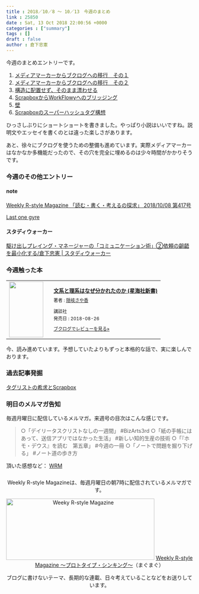 ```yaml
---
title : 2018／10／8 〜 10／13　今週のまとめ
link : 25850
date : Sat, 13 Oct 2018 22:00:56 +0000
categories : ["summary"]
tags : []
draft : false
author : 倉下忠憲
---
```


今週のまとめエントリーです。
 
<ol>
<li><a href="https://rashita.net/blog/?p=25785">メディアマーカーからブクログへの移行　その１</a></li>
<li><a href="https://rashita.net/blog/?p=25795">メディアマーカーからブクログへの移行　その２</a></li>
<li><a href="https://rashita.net/blog/?p=25812">構造に配置せず、そのまま漂わせる</a></li>
<li><a href="https://rashita.net/blog/?p=25829">ScrapboxからWorkFlowyへのブリッジング</a></li>
<li><a href="https://rashita.net/blog/?p=25840">壁</a></li>
<li><a href="https://rashita.net/blog/?p=25845">Scrapboxのスーパーハッシュタグ構想</a></li>
</ol>

ひっさしぶりにショートショートを書きました。やっぱり小説はいいですね。説明文やエッセイを書くのとは違った楽しさがあります。

あと、徐々にブクログを使うための整備も進めています。実際メディアマーカーはなかなか多機能だったので、その穴を完全に埋めるのは少々時間がかかりそうです。

<h3>今週のその他エントリー</h3>

<H4>note</H4>

<a href="https://note.mu/rashita/n/nd5e8ccde5458">Weekly R-style Magazine 「読む・書く・考えるの探求」 2018/10/08 第417号</a>

<a href="https://note.mu/rashita/n/ne71091a87b4d">Last one gyre</a>

<H4>スタディウォーカー</H4>

<a href="https://studywalker.jp/skillup/article/159896/">駆け出しプレイング・マネージャーの「コミュニケーション術」②依頼の齟齬を最小化する/倉下忠憲 | スタディウォーカー</a>

<H3>今週触った本</H3>

<div class="booklog_html"><table><tr><td class="booklog_html_image"><a href="https://www.amazon.co.jp/%E6%96%87%E7%B3%BB%E3%81%A8%E7%90%86%E7%B3%BB%E3%81%AF%E3%81%AA%E3%81%9C%E5%88%86%E3%81%8B%E3%82%8C%E3%81%9F%E3%81%AE%E3%81%8B-%E6%98%9F%E6%B5%B7%E7%A4%BE%E6%96%B0%E6%9B%B8-%E9%9A%A0%E5%B2%90-%E3%81%95%E3%82%84%E9%A6%99/dp/4065123844?SubscriptionId=0AVSM5SVKRWTFMG7ZR82&tag=rashita1000-22&linkCode=xm2&camp=2025&creative=165953&creativeASIN=4065123844" target="_blank"><img src="https://images-fe.ssl-images-amazon.com/images/I/31VWShk-6tL._SL160_.jpg" width="92" height="150" style="border:0;border-radius:0;" /></a></td><td class="booklog_html_info" style="padding-left:20px;"><div class="booklog_html_title" style="margin-bottom:10px;font-size:14px;font-weight:bold;"><a href="https://www.amazon.co.jp/%E6%96%87%E7%B3%BB%E3%81%A8%E7%90%86%E7%B3%BB%E3%81%AF%E3%81%AA%E3%81%9C%E5%88%86%E3%81%8B%E3%82%8C%E3%81%9F%E3%81%AE%E3%81%8B-%E6%98%9F%E6%B5%B7%E7%A4%BE%E6%96%B0%E6%9B%B8-%E9%9A%A0%E5%B2%90-%E3%81%95%E3%82%84%E9%A6%99/dp/4065123844?SubscriptionId=0AVSM5SVKRWTFMG7ZR82&tag=rashita1000-22&linkCode=xm2&camp=2025&creative=165953&creativeASIN=4065123844" target="_blank">文系と理系はなぜ分かれたのか (星海社新書)</a></div><div style="margin-bottom:10px;"><div class="booklog_html_author" style="margin-bottom:15px;font-size:12px;;line-height:1.2em">著者 : <a href="https://booklog.jp/author/%E9%9A%A0%E5%B2%90%E3%81%95%E3%82%84%E9%A6%99" target="_blank">隠岐さや香</a></div><div class="booklog_html_manufacturer" style="margin-bottom:5px;font-size:12px;;line-height:1.2em">講談社</div><div class="booklog_html_release" style="font-size:12px;;line-height:1.2em">発売日 : 2018-08-26</div></div><div class="booklog_html_link_amazon"><a href="https://booklog.jp/item/1/4065123844" style="font-size:12px;" target="_blank">ブクログでレビューを見る»</a></div></td></tr></table></div>

今、読み進めています。予想していたよりもずっと本格的な話で、実に楽しんでおります。

<h3>過去記事発掘</h3>

<a href="https://rashita.net/blog/?p=25742">タグリストの希求とScrapbox</a>

<h3>明日のメルマガ告知</h3>

毎週月曜日に配信しているメルマガ。来週号の目次はこんな感じです。

<blockquote>
○「デイリータスクリストなしの一週間」 #BizArts3rd
○「紙の手帳にはあって、送信アプリではなかった生活」 #新しい知的生産の技術
○「『ホモ・デウス』を読む　第五章」 #今週の一冊
○「ノートで問題を掘り下げる」 #ノート道の歩き方
</blockquote>


頂いた感想など：
<a class="twitter-timeline"  href="https://twitter.com/rashita2/timelines/427262290753097729"  data-widget-id="427265271171010561">WRM</a>
    <script>!function(d,s,id){var js,fjs=d.getElementsByTagName(s)[0],p=/^http:/.test(d.location)?'http':'https';if(!d.getElementById(id)){js=d.createElement(s);js.id=id;js.src=p+"://platform.twitter.com/widgets.js";fjs.parentNode.insertBefore(js,fjs);}}(document,"script","twitter-wjs");</script>


<div style="text-align:center;margin-top:25px;">
Weekly R-style Magazineは、毎週月曜日の朝7時に配信されているメルマガです。

<a href="http://www.mag2.com/m/0001185133.html" target="_blank"><img src="https://rashita.net/blog/wp-content/uploads/2010/09/mmbanner.jpg" alt="Weeky R-style Magazine" width="400" height="165" class="alignnone size-full wp-image-12201" /></a>
<a href="http://www.mag2.com/m/0001185133.html" target="_blank">Weekly R-style Magazine ～プロトタイプ・シンキング～</a>（まぐまぐ）

ブログに書けないテーマ、長期的な連載、日々考えていることなどをお送りしています。
</div> 